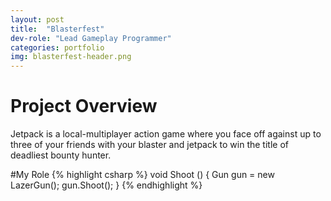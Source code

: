 ```yaml
---
layout: post
title:  "Blasterfest"
dev-role: "Lead Gameplay Programmer"
categories: portfolio
img: blasterfest-header.png
---
```

# Project Overview
Jetpack is a local-multiplayer action game where you face off against up to three of your friends with your blaster and jetpack to win the title of deadliest bounty hunter.
<br />

#My Role
{% highlight csharp %}
void Shoot ()
{
  Gun gun = new LazerGun();
  gun.Shoot();
}
{% endhighlight %}
